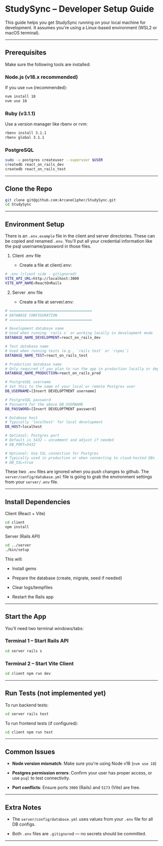 # StudySync – Developer Setup Guide

This guide helps you get StudySync running on your local machine for development. It assumes you're using a Linux-based environment (WSL2 or macOS terminal).

---

## Prerequisites

Make sure the following tools are installed:

### Node.js (v18.x recommended)

If you use `nvm` (recommended):

```bash
nvm install 18
nvm use 18
```

### Ruby (v3.1.1)

Use a version manager like rbenv or rvm:

```bash
rbenv install 3.1.1
rbenv global 3.1.1
```

### PostgreSQL

```bash
sudo -u postgres createuser --superuser $USER
createdb react_on_rails_dev
createdb react_on_rails_test
```

---

## Clone the Repo

```bash
git clone git@github.com:ArcaneCipher/StudySync.git
cd StudySync
```

---

## Environment Setup

There is an `.env.example` file in the client and server directories. These can be copied and renamed `.env`. You'll put all your credential information like the psql username/password in those files.

1. Client .env file

   - Create a file at client/.env:

```bash
# .env (client side - gitignored)
VITE_API_URL=http://localhost:3000
VITE_APP_NAME=ReactOnRails
```

2. Server .env file

    - Create a file at server/.env:

```bash
# ======================================
# DATABASE CONFIGURATION
# ======================================

# Development database name
# Used when running `rails s` or working locally in development mode
DATABASE_NAME_DEVELOPMENT=react_on_rails_dev

# Test database name
# Used when running tests (e.g., `rails test` or `rspec`)
DATABASE_NAME_TEST=react_on_rails_test

# Production database name
# Only required if you plan to run the app in production locally or deploy it
DATABASE_NAME_PRODUCTION=react_on_rails_prod

# PostgreSQL username
# Set this to the name of your local or remote Postgres user
DB_USERNAME=[Insert DEVELOPTMENT username]

# PostgreSQL password
# Password for the above DB_USERNAME
DB_PASSWORD=[Insert DEVELOPTMENT password]

# Database host
# Typically 'localhost' for local development
DB_HOST=localhost

# Optional: Postgres port
# Default is 5432 — uncomment and adjust if needed
# DB_PORT=5432

# Optional: Use SSL connection for Postgres
# Typically used in production or when connecting to cloud-hosted DBs
# DB_SSL=true
```

These two `.env` files are ignored when you push changes to github. The `server/config/database.yml` file is going to grab the environment settings from your `server/.env` file.

---

## Install Dependencies

Client (React + Vite)

```bash
cd client
npm install
```

Server (Rails API)

```bash
cd ../server
./bin/setup
```

This will:

- Install gems

- Prepare the database (create, migrate, seed if needed)

- Clear logs/tempfiles

- Restart the Rails app

---

## Start the App

You'll need two terminal windows/tabs:

### Terminal 1 – Start Rails API

```bash
cd server rails s
```

### Terminal 2 – Start Vite Client

```bash
cd client npm run dev
```

---

## Run Tests (not implemented yet)

To run backend tests:

```bash
cd server rails test
```

To run frontend tests (if configured):

```bash
cd client npm run test
```

---

## Common Issues

- **Node version mismatch**: Make sure you're using Node v18 (`nvm use 18`)

- **Postgres permission errors**: Confirm your user has proper access, or use `psql` to test connectivity.

- **Port conflicts**: Ensure ports `3000` (Rails) and `5173` (Vite) are free.

---

## Extra Notes

- The `server/config/database.yml` uses values from your `.env` file for all DB configs.

- Both `.env` files are `.gitignore`d — no secrets should be committed.

---
